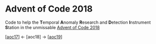 # Advent of Code 2018

Code to help the **T**emporal **A**nomaly **R**esearch and **D**etection **I**nstrument **S**tation in the unmissable [Advent of Code 2018](https://adventofcode.com/2018/)

[[aoc17](https://github.com/codybartfast/aoc17)] <- [aoc18] -> [[aoc19](https://github.com/codybartfast/aoc19)]
